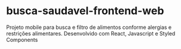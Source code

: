 # busca-saudavel-frontend-web
Projeto mobile para busca e filtro de alimentos conforme alergias e restrições alimentares. Desenvolvido com React, Javascript e Styled Components
